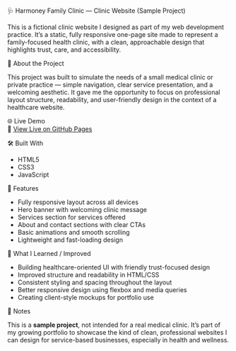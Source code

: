 🩺 Harmoney Family Clinic — Clinic Website (Sample Project)

This is a fictional clinic website I designed as part of my web development practice. 
It’s a static, fully responsive one-page site made to represent a family-focused health clinic, with a clean, approachable design that highlights trust, care, and accessibility.

🧠 About the Project

This project was built to simulate the needs of a small medical clinic or private practice — simple navigation, clear service presentation, and a welcoming aesthetic. It gave me the opportunity to focus on professional layout structure, readability, and user-friendly design in the context of a healthcare website.

🌐 Live Demo  
🔗 [View Live on GitHub Pages](https://giddeoonn.github.io/harmoney-family-clinic-site/)

🛠️ Built With

- HTML5  
- CSS3  
- JavaScript  

📱 Features

- Fully responsive layout across all devices  
- Hero banner with welcoming clinic message  
- Services section for services offered  
- About and contact sections with clear CTAs  
- Basic animations and smooth scrolling  
- Lightweight and fast-loading design  

🔄 What I Learned / Improved

- Building healthcare-oriented UI with friendly trust-focused design  
- Improved structure and readability in HTML/CSS  
- Consistent styling and spacing throughout the layout  
- Better responsive design using flexbox and media queries  
- Creating client-style mockups for portfolio use  

📌 Notes

This is a **sample project**, not intended for a real medical clinic. 
It’s part of my growing portfolio to showcase the kind of clean, professional websites 
I can design for service-based businesses, especially in health and wellness.


